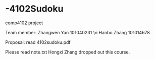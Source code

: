 # -4102Sudoku
comp4102 project

Team member:
Zhangwen Yan 101040231 \n
Hanbo Zhang  101014678

Proposal:
read 4102sudoku.pdf

Please read note.txt
Hongxi Zhang dropped out this course.

